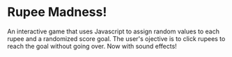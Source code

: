 # Rupee Madness!

An interactive game that uses Javascript to assign random values to each rupee and a randomized score goal. The user's ojective is to click rupees to reach the goal without going over. Now with sound effects!
